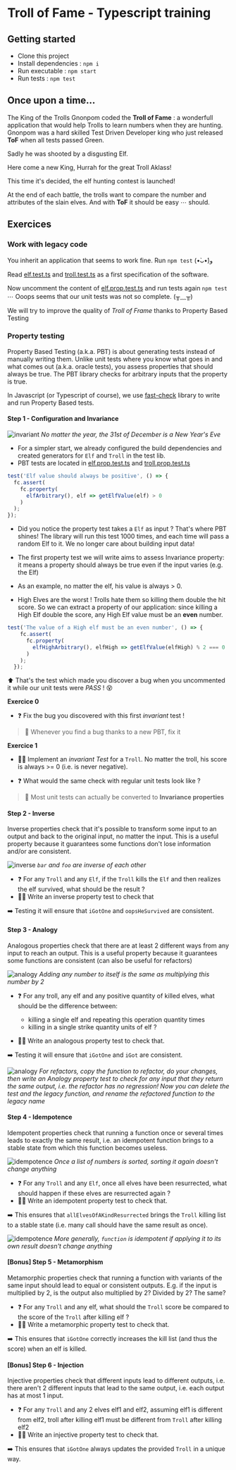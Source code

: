 # Troll of Fame - Typescript training

## Getting started

- Clone this project
- Install dependencies : `npm i`
- Run executable : `npm start`
- Run tests : `npm test`

## Once upon a time...

The King of the Trolls Gnonpom coded the **Troll of Fame** : a wonderfull application that would help Trolls to learn numbers when they are hunting.
Gnonpom was a hard skilled Test Driven Developer king who just released **ToF** when all tests passed Green.

Sadly he was shooted by a disgusting Elf.

Here come a new King, Hurrah for the great Troll Aklass!

This time it's decided, the elf hunting contest is launched!

At the end of each battle, the trolls want to compare the number and attributes of the slain elves. And with **ToF** it should be easy ⋯ should.

## Exercices

### Work with legacy code


You inherit an application that seems to work fine. Run `npm test` (•̀ᴗ•́)و

Read [elf.test.ts](./__tests__/elf.test.ts) and [troll.test.ts](./__tests__/troll.test.ts) as a first specification of the software.

Now uncomment the content of [elf.prop.test.ts](./__tests__/elf.prop.test.ts) and run tests again `npm test` ⋯ Ooops seems that our unit tests was not so complete. (╥﹏╥)

We will try to improve the quality of _Troll of Frame_ thanks to Property Based Testing

### Property testing

Property Based Testing (a.k.a. PBT) is about generating tests instead of manually writing them. Unlike unit tests where you know what goes in and what comes out (a.k.a. oracle tests), you assess properties that should always be true. The PBT library checks for arbitrary inputs that the property is true.

In Javascript (or Typescript of course), we use [fast-check](https://github.com/dubzzz/fast-check/) library to write and run Property Based tests.

#### Step 1 - Configuration and Invariance

![invariant](./invariant.png)
_No matter the year, the 31st of December is a New Year's Eve_

- For a simpler start, we already configured the build dependencies and created generators for `Elf` and `Troll` in the test lib.
- PBT tests are located in [elf.prop.test.ts](./__tests__/elf.prop.test.ts) and [troll.prop.test.ts](./__tests__/troll.prop.test.ts)

```typescript
test('Elf value should always be positive', () => {
  fc.assert(
    fc.property(
      elfArbitrary(), elf => getElfValue(elf) > 0
    )
  );
});
```

- Did you notice the property test takes a `Elf` as input ? That's where PBT shines! The library will run this test 1000 times, and each time will pass a random Elf to it. We no longer care about building input data!

- The first property test we will write aims to assess Invariance property: it means a property should always be true even if the input varies (e.g. the Elf)

- As an example, no matter the elf, his value is always > 0.

- High Elves are the worst ! Trolls hate them so killing them double the hit score. So we can extract a property of our application: since killing a High Elf double the score, any High Elf value must be an **even** number.

```typescript
test('The value of a High elf must be an even number', () => {
    fc.assert(
      fc.property(
        elfHighArbitrary(), elfHigh => getElfValue(elfHigh) % 2 === 0
      )
    );
  });
```
⬆️ That's the test which made you discover a bug when you uncommented it while our unit tests were _PASS_ ! 😵

**Exercice 0**
- ❓ Fix the bug you discovered with this first _invariant_ test !

> 📌 Whenever you find a bug thanks to a new PBT, fix it

**Exercice 1**
- 🧑‍💻 Implement an _invariant Test_ for a `Troll`. No matter the troll, his score is always >= 0 (i.e. is never negative).

- ❓ What would the same check with regular unit tests look like ?

> 📌 Most unit tests can actually be converted to **Invariance properties**

#### Step 2 - Inverse

Inverse properties check that it's possible to transform some input to an output and back to the original input, no matter the input. This is a useful property because it guarantees some functions don't lose information and/or are consistent.

![inverse](./inverse.png)
_`bar` and `foo` are inverse of each other_

- ❓ For any `Troll` and any `Elf`, if the `Troll` kills the `Elf` and then realizes the elf survived, what should be the result ?
- 🧑‍💻 Write an inverse property test to check that

➡️ Testing it will ensure that `iGotOne` and `oopsHeSurvived` are consistent.

#### Step 3 - Analogy

Analogous properties check that there are at least 2 different ways from any input to reach an output. This is a useful property because it guarantees some functions are consistent (can also be useful for refactors)

![analogy](./analogy1.png)
_Adding any number to itself is the same as multiplying this number by 2_

- ❓ For any troll, any elf and any positive quantity of killed elves, what should be the difference between:

  - killing a single elf and repeating this operation quantity times
  - killing in a single strike quantity units of elf ?

- 🧑‍💻 Write an analogous property test to check that.

➡️ Testing it will ensure that `iGotOne` and `iGot` are consistent.

![analogy](./analogy2.png)
_For refactors, copy the function to refactor, do your changes, then write an Analogy property test to check for any input that they return the same output, i.e. the refactor has no regression! Now you can delete the test and the legacy function, and rename the refactored function to the legacy name_

#### Step 4 - Idempotence

Idempotent properties check that running a function once or several times leads to exactly the same result, i.e. an idempotent function brings to a stable state from which this function becomes useless.

![idempotence](./idempotence1.png)
_Once a list of numbers is sorted, sorting it again doesn't change anything_

- ❓ For any `Troll` and any `Elf`, once all elves have been resurrected, what should happen if these elves are resurrected again ?
- 🧑‍💻 Write an idempotent property test to check that.

➡️ This ensures that `allElvesOfAKindResurrected` brings the `Troll` killing list to a stable state (i.e. many call should have the same result as once).

![idempotence](./idempotence2.png)
_More generally, `function` is idempotent if applying it to its own result doesn't change anything_

#### [Bonus] Step 5 - Metamorphism

Metamorphic properties check that running a function with variants of the same input should lead to equal or consistent outputs. E.g. if the input is multiplied by 2, is the output also multiplied by 2? Divided by 2? The same?

- ❓ For any `Troll` and any elf, what should the `Troll` score be compared to the score of the `Troll` after killing elf ?
- 🧑‍💻 Write a metamorphic property test to check that.

➡️ This ensures that `iGotOne` correctly increases the kill list (and thus the score) when an elf is killed.

#### [Bonus] Step 6 - Injection

Injective properties check that different inputs lead to different outputs, i.e. there aren't 2 different inputs that lead to the same output, i.e. each output has at most 1 input.

- ❓ For any `Troll` and any 2 elves elf1 and elf2, assuming elf1 is different from elf2, troll after killing elf1 must be different from `Troll` after killing elf2
- 🧑‍💻 Write an injective property test to check that.

➡️ This ensures that `iGotOne` always updates the provided `Troll` in a unique way.
